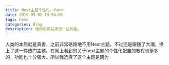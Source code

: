 ```yaml
---
title: Next主题个性化--hexo
date: 2019-03-02 13:54:05
tags: hexo
categories: Blog
description: 给你的网站添加一些功能。
---
```


人类的本质就是真香，之前非常硌路地不用Next主题，不过还是跟随了大潮，换上了这一件热门主题。在网上看到的关于next主题的个性化配置的教程也挺多的，功能也十分强大。所以我选择了这个主题是因为